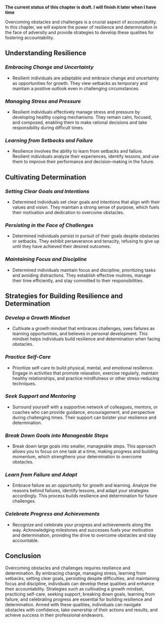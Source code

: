 **The current status of this chapter is draft. I will finish it later when I have time**

Overcoming obstacles and challenges is a crucial aspect of accountability. In this chapter, we will explore the power of resilience and determination in the face of adversity and provide strategies to develop these qualities for fostering accountability.

**Understanding Resilience**
----------------------------

### *Embracing Change and Uncertainty*

* Resilient individuals are adaptable and embrace change and uncertainty as opportunities for growth. They view setbacks as temporary and maintain a positive outlook even in challenging circumstances.

### *Managing Stress and Pressure*

* Resilient individuals effectively manage stress and pressure by developing healthy coping mechanisms. They remain calm, focused, and composed, enabling them to make rational decisions and take responsibility during difficult times.

### *Learning from Setbacks and Failure*

* Resilience involves the ability to learn from setbacks and failure. Resilient individuals analyze their experiences, identify lessons, and use them to improve their performance and decision-making in the future.

**Cultivating Determination**
-----------------------------

### *Setting Clear Goals and Intentions*

* Determined individuals set clear goals and intentions that align with their values and vision. They maintain a strong sense of purpose, which fuels their motivation and dedication to overcome obstacles.

### *Persisting in the Face of Challenges*

* Determined individuals persist in pursuit of their goals despite obstacles or setbacks. They exhibit perseverance and tenacity, refusing to give up until they have achieved their desired outcomes.

### *Maintaining Focus and Discipline*

* Determined individuals maintain focus and discipline, prioritizing tasks and avoiding distractions. They establish effective routines, manage their time efficiently, and stay committed to their responsibilities.

**Strategies for Building Resilience and Determination**
--------------------------------------------------------

### *Develop a Growth Mindset*

* Cultivate a growth mindset that embraces challenges, sees failures as learning opportunities, and believes in personal development. This mindset helps individuals build resilience and determination when facing obstacles.

### *Practice Self-Care*

* Prioritize self-care to build physical, mental, and emotional resilience. Engage in activities that promote relaxation, exercise regularly, maintain healthy relationships, and practice mindfulness or other stress-reducing techniques.

### *Seek Support and Mentoring*

* Surround yourself with a supportive network of colleagues, mentors, or coaches who can provide guidance, encouragement, and perspective during challenging times. Their support can bolster your resilience and determination.

### *Break Down Goals into Manageable Steps*

* Break down large goals into smaller, manageable steps. This approach allows you to focus on one task at a time, making progress and building momentum, which strengthens your determination to overcome obstacles.

### *Learn from Failure and Adapt*

* Embrace failure as an opportunity for growth and learning. Analyze the reasons behind failures, identify lessons, and adapt your strategies accordingly. This process builds resilience and determination for future challenges.

### *Celebrate Progress and Achievements*

* Recognize and celebrate your progress and achievements along the way. Acknowledging milestones and successes fuels your motivation and determination, providing the drive to overcome obstacles and stay accountable.

**Conclusion**
--------------

Overcoming obstacles and challenges requires resilience and determination. By embracing change, managing stress, learning from setbacks, setting clear goals, persisting despite difficulties, and maintaining focus and discipline, individuals can develop these qualities and enhance their accountability. Strategies such as cultivating a growth mindset, practicing self-care, seeking support, breaking down goals, learning from failure, and celebrating progress are essential for building resilience and determination. Armed with these qualities, individuals can navigate obstacles with confidence, take ownership of their actions and results, and achieve success in their professional endeavors.
